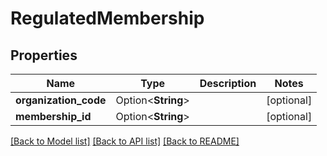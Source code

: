 # RegulatedMembership

## Properties

Name | Type | Description | Notes
------------ | ------------- | ------------- | -------------
**organization_code** | Option<**String**> |  | [optional]
**membership_id** | Option<**String**> |  | [optional]

[[Back to Model list]](../README.md#documentation-for-models) [[Back to API list]](../README.md#documentation-for-api-endpoints) [[Back to README]](../README.md)


